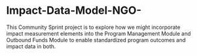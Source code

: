 # Impact-Data-Model-NGO-
This Community Sprint project is to explore how we might incorporate impact measurement elements into the Program Management Module and Outbound Funds Module to enable standardized program outcomes and impact data in both.
